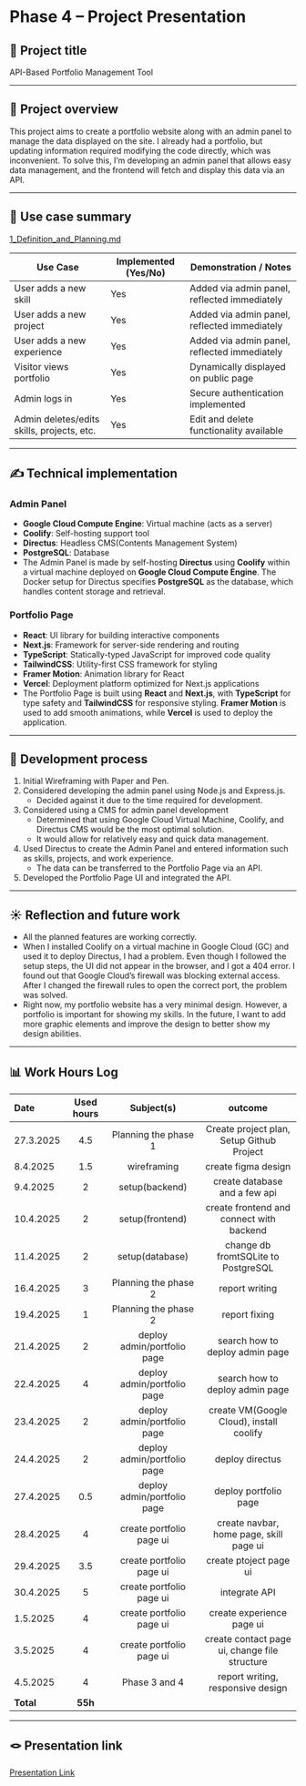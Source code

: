 # Phase 4 – Project Presentation

<!-- > [!NOTE]  
> Think of this as presenting your project, which you can include in your job application. The presentation should be clear and concise. Explain the entire project. Don't be afraid to highlight failures, as everyone has experienced them at some point. Consider that the viewer may not have a strong technical background.  
>   
> **You can do this entire presentation in English or Finnish.** -->

## 🎯 Project title

API-Based Portfolio Management Tool

---

## 📝 Project overview

This project aims to create a portfolio website along with an admin panel to manage the data displayed on the site. I already had a portfolio, but updating information required modifying the code directly, which was inconvenient. To solve this, I’m developing an admin panel that allows easy data management, and the frontend will fetch and display this data via an API.

---

## 📌 Use case summary

[1_Definition_and_Planning.md](1_Definition_and_Planning.md)

| Use Case                                   | Implemented (Yes/No) | Demonstration / Notes                |
|---------------------------------------------|----------------------|--------------------------------------|
| User adds a new skill                      | Yes                  | Added via admin panel, reflected immediately         |
| User adds a new project                    | Yes                  | Added via admin panel, reflected immediately         |
| User adds a new experience                 | Yes                  | Added via admin panel, reflected immediately         |
| Visitor views portfolio                    | Yes                  | Dynamically displayed on public page                |
| Admin logs in                              | Yes                  | Secure authentication implemented                  |
| Admin deletes/edits skills, projects, etc. | Yes                  | Edit and delete functionality available                    |

<!-- _Add explanations for each use case, including demo timestamps if using video._ -->

---

## ✍️ Technical implementation

<!-- _Describe technologies used, architectural decisions, and how key features were implemented._ -->
### Admin Panel
- **Google Cloud Compute Engine**: Virtual machine (acts as a server)
- **Coolify**: Self-hosting support tool
- **Directus**: Headless CMS(Contents Management System)
- **PostgreSQL**: Database
- The Admin Panel is made by self-hosting **Directus** using **Coolify** within a virtual machine deployed on **Google Cloud Compute Engine**. The Docker setup for Directus specifies **PostgreSQL** as the database, which handles content storage and retrieval.

### Portfolio Page
- **React**: UI library for building interactive components
- **Next.js**: Framework for server-side rendering and routing
- **TypeScript**: Statically-typed JavaScript for improved code quality
- **TailwindCSS**: Utility-first CSS framework for styling
- **Framer Motion**: Animation library for React
- **Vercel**: Deployment platform optimized for Next.js applications
- The Portfolio Page is built using **React** and **Next.js**, with **TypeScript** for type safety and **TailwindCSS** for responsive styling. **Framer Motion** is used to add smooth animations, while **Vercel** is used to deploy the application.

---

## 🚂 Development process

<!-- _Summarize your progress from start to finish, mentioning key decisions or changes along the way._ -->
1. Initial Wireframing with Paper and Pen.
2. Considered developing the admin panel using Node.js and Express.js.
    - Decided against it due to the time required for development.
3. Considered using a CMS for admin panel development
    - Determined that using Google Cloud Virtual Machine, Coolify, and Directus CMS would be the most optimal solution.
    - It would allow for relatively easy and quick data management.
4. Used Directus to create the Admin Panel and entered information such as skills, projects, and work experience.
    - The data can be transferred to the Portfolio Page via an API.
5. Developed the Portfolio Page UI and integrated the API.


---

## ☀️ Reflection and future work

<!-- _What worked well? What challenges did you face? What would you add or improve in the future?_ -->
- All the planned features are working correctly.
- When I installed Coolify on a virtual machine in Google Cloud (GC) and used it to deploy Directus, I had a problem. Even though I followed the setup steps, the UI did not appear in the browser, and I got a 404 error. I found out that Google Cloud’s firewall was blocking external access. After I changed the firewall rules to open the correct port, the problem was solved.
- Right now, my portfolio website has a very minimal design. However, a portfolio is important for showing my skills. In the future, I want to add more graphic elements and improve the design to better show my design abilities.

---

## 📊 Work Hours Log

<!-- _You can copy from the logbook here._ -->

| Date  | Used hours | Subject(s) |  outcome |
| :---  |     :---:      |     :---:      |     :---:      |
| 27.3.2025 | 4.5 | Planning the phase 1  | Create project plan, Setup Github Project  |
| 8.4.2025 | 1.5 | wireframing  | create figma design  |
| 9.4.2025 | 2 | setup(backend)  | create database and a few api  |
| 10.4.2025 | 2 | setup(frontend)  | create frontend and connect with backend  |
| 11.4.2025 | 2 | setup(database)  | change db fromtSQLite to PostgreSQL  |
| 16.4.2025 | 3 | Planning the phase 2  | report writing  |
| 19.4.2025 | 1 | Planning the phase 2  | report fixing  |
| 21.4.2025 | 2          | deploy admin/portfolio page | search how to deploy admin page      |
| 22.4.2025 | 4          | deploy admin/portfolio page | search how to deploy admin page      |
| 23.4.2025 | 2          | deploy admin/portfolio page | create VM(Google Cloud), install coolify |
| 24.4.2025 | 2          | deploy admin/portfolio page | deploy directus                      |
| 27.4.2025 | 0.5        | deploy admin/portfolio page | deploy portfolio page                |
| 28.4.2025 | 4          | create portfolio page ui    | create navbar, home page, skill page ui |
| 29.4.2025 | 3.5        | create portfolio page ui    | create ptoject page ui               |
| 30.4.2025 | 5          | create portfolio page ui    | integrate API                        |
| 1.5.2025  | 4          | create portfolio page ui    | create experience page ui            |
| 3.5.2025  | 4          | create portfolio page ui    | create contact page ui, change file structure |
| 4.5.2025  | 4        | Phase 3 and 4    | report writing, responsive design               |
| **Total**  | **55h** |                                 |   |

---

## 🪢 Presentation link

<!-- _Add a link to your video presentation or state that it was presented live._ -->
[Presentation Link](https://youtu.be/3OvQ-3Kkjkc)